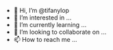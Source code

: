 - 👋 Hi, I’m @tifanylop
- 👀 I’m interested in ...
- 🌱 I’m currently learning ...
- 💞️ I’m looking to collaborate on ...
- 📫 How to reach me ...

<!---
tifanylop/tifanylop is a ✨ special ✨ repository because its `README.md` (this file) appears on your GitHub profile.
You can click the Preview link to take a look at your changes.
--->
